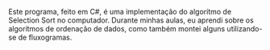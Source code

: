 Este programa, feito em C#, é uma implementação do algorítmo de Selection Sort no computador. Durante minhas aulas, eu aprendi sobre os algorítmos de ordenação de dados, como também montei alguns utilizando-se de fluxogramas.

